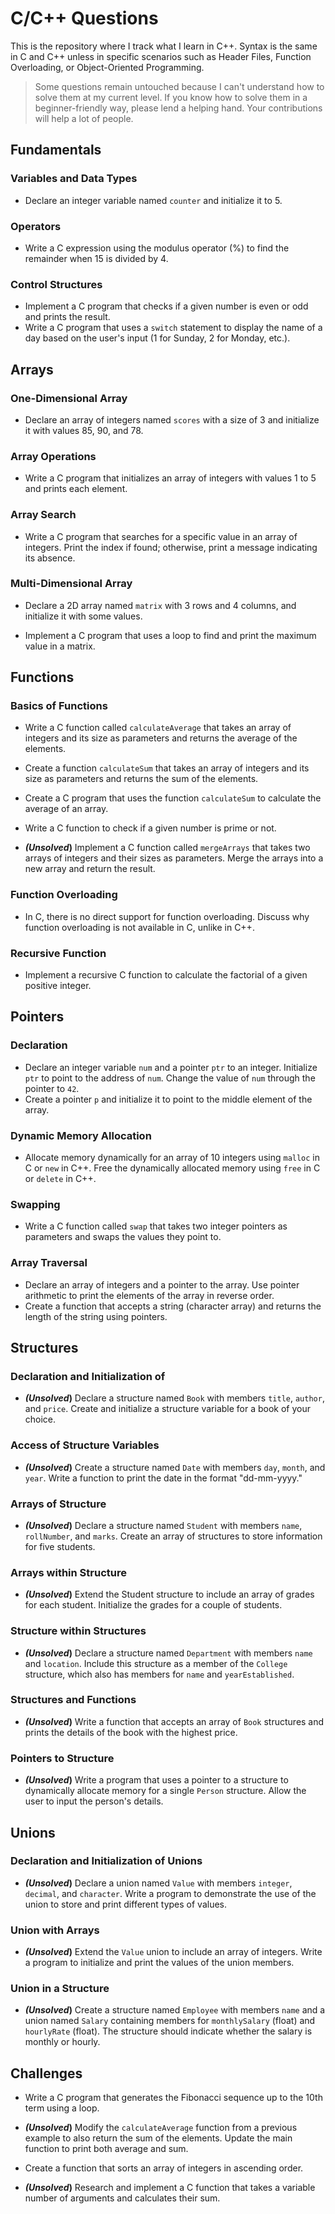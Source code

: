 # C/C++ Questions

This is the repository where I track what I learn in C++. Syntax is the same in C and C++ unless in specific scenarios such as Header Files, Function Overloading, or Object-Oriented Programming.

> Some questions remain untouched because I can't understand how to solve them at my current level. If you know how to solve them in a beginner-friendly way, please lend a helping hand. Your contributions will help a lot of people.

## Fundamentals

### Variables and Data Types

- Declare an integer variable named `counter` and initialize it to 5.

### Operators

- Write a C expression using the modulus operator (%) to find the remainder when 15 is divided by 4.

### Control Structures

- Implement a C program that checks if a given number is even or odd and prints the result.
- Write a C program that uses a `switch` statement to display the name of a day based on the user's input (1 for Sunday, 2 for Monday, etc.).

## Arrays

### One-Dimensional Array

- Declare an array of integers named `scores` with a size of 3 and initialize it with values 85, 90, and 78.

### Array Operations

- Write a C program that initializes an array of integers with values 1 to 5 and prints each element.

### Array Search

- Write a C program that searches for a specific value in an array of integers. Print the index if found; otherwise, print a message indicating its absence.

### Multi-Dimensional Array

- Declare a 2D array named `matrix` with 3 rows and 4 columns, and initialize it with some values.

- Implement a C program that uses a loop to find and print the maximum value in a matrix.

## Functions

### Basics of Functions

- Write a C function called `calculateAverage` that takes an array of integers and its size as parameters and returns the average of the elements.

- Create a function `calculateSum` that takes an array of integers and its size as parameters and returns the sum of the elements.

- Create a C program that uses the function `calculateSum` to calculate the average of an array.

- Write a C function to check if a given number is prime or not.

- **_(Unsolved_)** Implement a C function called `mergeArrays` that takes two arrays of integers and their sizes as parameters. Merge the arrays into a new array and return the result.

### Function Overloading

- In C, there is no direct support for function overloading. Discuss why function overloading is not available in C, unlike in C++.

### Recursive Function

- Implement a recursive C function to calculate the factorial of a given positive integer.

## Pointers

### Declaration

- Declare an integer variable `num` and a pointer `ptr` to an integer. Initialize `ptr` to point to the address of `num`. Change the value of `num` through the pointer to `42`.
- Create a pointer `p` and initialize it to point to the middle element of the array.

### Dynamic Memory Allocation

- Allocate memory dynamically for an array of 10 integers using `malloc` in C or `new` in C++. Free the dynamically allocated memory using `free` in C or `delete` in C++.

### Swapping

- Write a C function called `swap` that takes two integer pointers as parameters and swaps the values they point to.

### Array Traversal

- Declare an array of integers and a pointer to the array. Use pointer arithmetic to print the elements of the array in reverse order.
- Create a function that accepts a string (character array) and returns the length of the string using pointers.

## Structures

### Declaration and Initialization of

- **_(Unsolved_)** Declare a structure named `Book` with members `title`, `author`, and `price`. Create and initialize a structure variable for a book of your choice.

### Access of Structure Variables

- **_(Unsolved_)** Create a structure named `Date` with members `day`, `month`, and `year`. Write a function to print the date in the format "dd-mm-yyyy."

### Arrays of Structure

- **_(Unsolved_)** Declare a structure named `Student` with members `name`, `rollNumber`, and `marks`. Create an array of structures to store information for five students.

### Arrays within Structure

- **_(Unsolved_)** Extend the Student structure to include an array of grades for each student. Initialize the grades for a couple of students.

### Structure within Structures

- **_(Unsolved_)** Declare a structure named `Department` with members `name` and `location`. Include this structure as a member of the `College` structure, which also has members for `name` and `yearEstablished`.

### Structures and Functions

- **_(Unsolved_)** Write a function that accepts an array of `Book` structures and prints the details of the book with the highest price.

### Pointers to Structure

- **_(Unsolved_)** Write a program that uses a pointer to a structure to dynamically allocate memory for a single `Person` structure. Allow the user to input the person's details.

## Unions

### Declaration and Initialization of Unions

- **_(Unsolved_)** Declare a union named `Value` with members `integer`, `decimal`, and `character`. Write a program to demonstrate the use of the union to store and print different types of values.

### Union with Arrays

- **_(Unsolved_)** Extend the `Value` union to include an array of integers. Write a program to initialize and print the values of the union members.

### Union in a Structure

- **_(Unsolved_)** Create a structure named `Employee` with members `name` and a union named `Salary` containing members for `monthlySalary` (float) and `hourlyRate` (float). The structure should indicate whether the salary is monthly or hourly.

## Challenges

- Write a C program that generates the Fibonacci sequence up to the 10th term using a loop.

- **_(Unsolved_)** Modify the `calculateAverage` function from a previous example to also return the sum of the elements. Update the main function to print both average and sum.

- Create a function that sorts an array of integers in ascending order.

- **_(Unsolved_)** Research and implement a C function that takes a variable number of arguments and calculates their sum.
